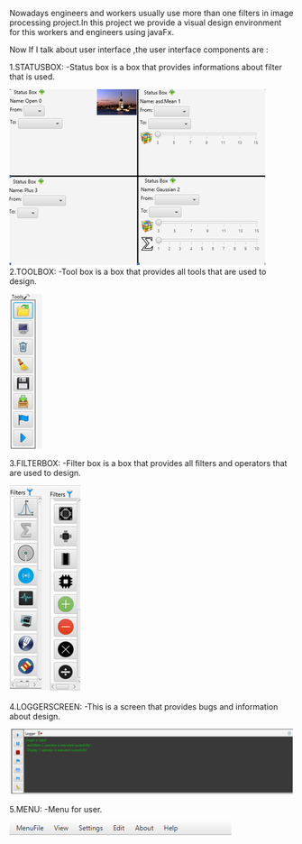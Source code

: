 Nowadays engineers and workers usually use more than one filters in image processing project.In this project we provide a visual design environment for this workers and engineers using javaFx.

Now If I talk about user interface ,the user interface components are :
    
 1.STATUSBOX:
         -Status box is a box that provides informations about filter that is used.
            
![](images/statusbox.PNG)   
 2.TOOLBOX:
         -Tool box is a box that provides all tools that are used to design. 
         
         
         
 ![](images/toolbox.PNG) 
 
 
 
  3.FILTERBOX:
         -Filter box is a box that provides all filters and operators that are used to design. 
         
         
         
         
 ![](images/filterbox.PNG)
 
 
 
 4.LOGGERSCREEN:
        -This is a screen that provides bugs and information about design.
        
 ![](images/loggerscreen.PNG)

 5.MENU:
         -Menu for user.
        
![](images/menu.PNG)
